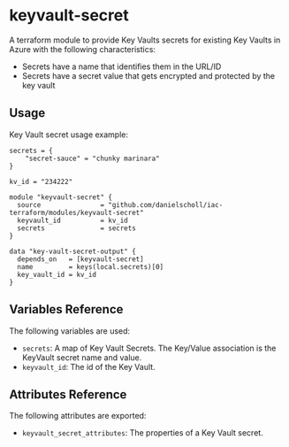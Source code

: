 # keyvault-secret

A terraform module to provide Key Vaults secrets for existing Key Vaults in Azure with the following characteristics:

- Secrets have a name that identifies them in the URL/ID
- Secrets have a secret value that gets encrypted and protected by the key vault

## Usage

Key Vault secret usage example:

```hcl
secrets = {
    "secret-sauce" = "chunky marinara"
}

kv_id = "234222"

module "keyvault-secret" {
  source               = "github.com/danielscholl/iac-terraform/modules/keyvault-secret"
  keyvault_id          = kv_id
  secrets              = secrets
}

data "key-vault-secret-output" {
  depends_on   = [keyvault-secret]
  name         = keys(local.secrets)[0]
  key_vault_id = kv_id
}
```

## Variables Reference

The following variables are used:

- `secrets`: A map of Key Vault Secrets. The Key/Value association is the KeyVault secret name and value.
- `keyvault_id`: The id of the Key Vault.

## Attributes Reference

The following attributes are exported:

- `keyvault_secret_attributes`: The properties of a Key Vault secret.
